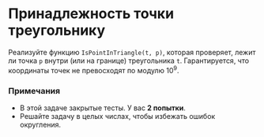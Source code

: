 # Принадлежность точки треугольнику

Реализуйте функцию `IsPointInTriangle(t, p)`, которая проверяет, лежит ли точка `p` внутри (или на границе) треугольника `t`.
Гарантируется, что координаты точек не превосходят по модулю $`10^9`$.

### Примечания
* В этой задаче закрытые тесты. У вас **2 попытки**.
* Решайте задачу в целых числах, чтобы избежать ошибок округления.
